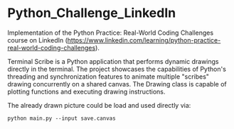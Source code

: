 # Python_Challenge_LinkedIn
Implementation of the Python Practice: Real-World Coding Challenges course on LinkedIn (https://www.linkedin.com/learning/python-practice-real-world-coding-challenges).

Terminal Scribe is a Python application that performs dynamic drawings directly in the terminal. The project showcases the capabilities of Python's threading and synchronization features to animate multiple "scribes" drawing concurrently on a shared canvas. The Drawing class is capable of plotting functions and executing drawing instructions.

The already drawn picture could be load and used directly via:

`python main.py --input save.canvas`
